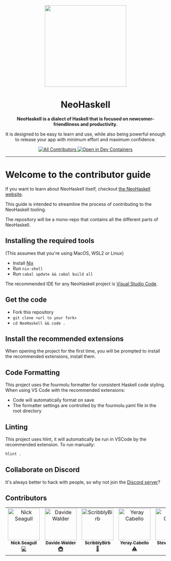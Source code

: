 <div align="center">
  <img src=".assets/img/logo.png" height="256px"/>
  <h1>NeoHaskell</h1>
  <b>
    NeoHaskell is a dialect of Haskell that is focused on newcomer-friendliness and productivity.
  </b>
  <p>
    It is designed to be easy to learn and use, while also being powerful enough to release your app with minimum effort and maximum confidence.
  </p>
  <a href="#contributors">
    <img src="https://img.shields.io/github/all-contributors/neohaskell/neohaskell?color=ee8449&style=flat-square" alt="All Contributors" />
  </a>
  <a href="https://vscode.dev/redirect?url=vscode://ms-vscode-remote.remote-containers/cloneInVolume?url=https://github.com/neohaskell/neohaskell">
    <img src="https://img.shields.io/static/v1?label=Dev%20Containers&message=Open&color=blue&style=flat-square" alt="Open in Dev Containers" />
  </a>
</div>

---

# Welcome to the contributor guide

If you want to learn about NeoHaskell itself, checkout
[the NeoHaskell website](https://neohaskell.org).

This guide is intended to streamline the process of
contributing to the NeoHaskell tooling.

The repository will be a mono-repo that contains all the
different parts of NeoHaskell.

## Installing the required tools

(This assumes that you're using MacOS, WSL2 or Linux)

- Install [Nix](https://nixos.org/download/)
- Run `nix-shell`
- Run `cabal update && cabal build all`

The recommended IDE for any NeoHaskell project is [Visual Studio Code](https://code.visualstudio.com/).

## Get the code

- Fork this repository
- `git clone <url to your fork>`
- `cd NeoHaskell && code .`

## Install the recommended extensions

When opening the project for the first time, you will be prompted to install the recommended extensions, install them.

## Code Formatting

This project uses the fourmolu formatter for consistent Haskell code styling. When using VS Code with the recommended extensions:

- Code will automatically format on save
- The formatter settings are controlled by the fourmolu.yaml file in the root directory

## Linting

This project uses hlint, it will automatically be run in VSCode by the recommended extension.
To run manually:

```sh
hlint .
```

## Collaborate on Discord

It's always better to hack with people, so why not join the [Discord server](https://discord.gg/invite/wDj3UYzec8)?

## Contributors

<!-- ALL-CONTRIBUTORS-LIST:START - Do not remove or modify this section -->
<!-- prettier-ignore-start -->
<!-- markdownlint-disable -->
<table>
  <tbody>
    <tr>
      <td align="center" valign="top" width="14.28%"><a href="https://github.com/NickSeagull"><img src="https://avatars.githubusercontent.com/u/7448243?v=4?s=100" width="100px;" alt="Nick Seagull"/><br /><sub><b>Nick Seagull</b></sub></a><br /><a href="#code-NickSeagull" title="Code">💻</a></td>
      <td align="center" valign="top" width="14.28%"><a href="https://github.com/DavideWalder"><img src="https://avatars.githubusercontent.com/u/58290976?v=4?s=100" width="100px;" alt="Davide Walder"/><br /><sub><b>Davide Walder</b></sub></a><br /><a href="#infra-DavideWalder" title="Infrastructure (Hosting, Build-Tools, etc)">🚇</a></td>
      <td align="center" valign="top" width="14.28%"><a href="https://github.com/SiriusStarr"><img src="https://avatars.githubusercontent.com/u/2049163?v=4?s=100" width="100px;" alt="ScribblyBirb"/><br /><sub><b>ScribblyBirb</b></sub></a><br /><a href="#ideas-siriusstarr" title="Ideas, Planning, & Feedback">🤔</a></td>
      <td align="center" valign="top" width="14.28%"><a href="https://github.com/JYCabello"><img src="https://avatars.githubusercontent.com/u/11141026?v=4?s=100" width="100px;" alt="Yeray Cabello"/><br /><sub><b>Yeray Cabello</b></sub></a><br /><a href="#test-JYCabello" title="Tests">⚠️</a></td>
      <td align="center" valign="top" width="14.28%"><a href="https://github.com/ussgarci"><img src="https://avatars.githubusercontent.com/u/91670077?v=4?s=100" width="100px;" alt="Steven Garcia"/><br /><sub><b>Steven Garcia</b></sub></a><br /><a href="#code-ussgarci" title="Code">💻</a></td>
    </tr>
  </tbody>
</table>

<!-- markdownlint-restore -->
<!-- prettier-ignore-end -->

<!-- ALL-CONTRIBUTORS-LIST:END -->
